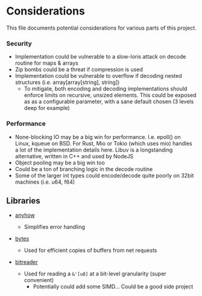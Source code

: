 # Considerations 

This file documents potential considerations for various parts of this project. 

### Security
- Implementation could be vulnerable to a slow-loris attack on decode routine for maps & arrays
- Zip bombs could be a threat if compression is used
- Implementation could be vulnerable to overflow if decoding nested structures (i.e. array[array[string], string])
    - To mitigate, both encoding and decoding implementations should enforce limits on recursive, unsized elements. 
      This could be exposed as as a configurable parameter, with a sane default chosen (3 levels deep for example)

### Performance
- None-blocking IO may be a big win for performance. I.e. epoll() on Linux, kqueue on BSD. For Rust, Mio or Tokio (which uses mio) 
  handles a lot of the implementation details here. Libuv is a longstanding alternative, written in C++ and used by NodeJS
- Object pooling may be a big win too
- Could be a ton of branching logic in the decode routine
- Some of the larger int types could encode/decode quite poorly on 32bit machines (i.e. u64, f64)

## Libraries
- [anyhow](https://docs.rs/anyhow/latest/anyhow/)
    - Simplifies error handling 

- [bytes](https://docs.rs/bytes/latest/bytes/)
    - Used for efficient copies of buffers from net requests 

- [bitreader](https://docs.rs/bitreader/latest/src/bitreader/lib.rs.html#69-77)
    - Used for reading a `&'[u8]` at a bit-level granularity (super convenient)
        - Potentially could add some SIMD... Could be a good side project
